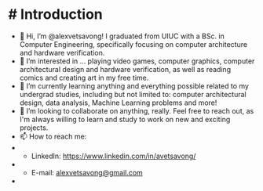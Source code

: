 # # Introduction
- 👋 Hi, I’m @alexvetsavong! I graduated from UIUC with a BSc. in Computer Engineering, specifically focusing on computer architecture and hardware verification.
- 👀 I’m interested in ... playing video games, computer graphics, computer architectural design and hardware verification, as well as reading comics and creating art in my free time.
- 🌱 I’m currently learning anything and everything possible related to my undergrad studies, including but not limited to: computer architectural design, data analysis, Machine Learning problems and more!
- 💞️ I’m looking to collaborate on anything, really. Feel free to reach out, as I'm always willing to learn and study to work on new and exciting projects.
- 📫 How to reach me:
-   - LinkedIn: https://www.linkedin.com/in/avetsavong/
-   - E-mail: alexvetsavong@gmail.com
-   


<!---
alexvetsavong/alexvetsavong is a ✨ special ✨ repository because its `README.md` (this file) appears on your GitHub profile.
You can click the Preview link to take a look at your changes.
--->
